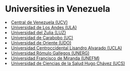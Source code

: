 # Universities in Venezuela

<li><a rel="Central de Venezuela (UCV)" href="https://github.com/ibonnet/venezuela/tree/main/universidades/UCV">Central de Venezuela (UCV)</a></li>
<li><a rel="Universidad de Los Andes (ULA)" href="https://github.com/ibonnet/venezuela/tree/main/universidades/ULA">Universidad de Los Andes (ULA)</a> </li>
<li><a rel="Universidad del Zulia (LUZ)" href="https://github.com/ibonnet/venezuela/tree/main/universidades/LUZ">Universidad del Zulia (LUZ)</a> </li>
<li><a rel="Universidad de Carabobo (UC)" href="https://github.com/ibonnet/venezuela/tree/main/universidades/UC">Universidad de Carabobo (UC)</a> </li>
<li><a rel="Universidad de Oriente (UDO)" href="https://github.com/ibonnet/venezuela/tree/main/universidades/UDO">Universidad de Oriente (UDO)</a> </li>
<li><a rel="Universidad Centroccidental Lisandro Alvarado (UCLA)" href="https://github.com/ibonnet/venezuela/tree/main/universidades/UCLA">Universidad Centroccidental Lisandro Alvarado (UCLA)</a> </li>
<li><a rel="Universidad Rómulo Gallegos (UNERG)" href="https://github.com/ibonnet/venezuela/tree/main/universidades/UNERG">Universidad Rómulo Gallegos (UNERG)</a></li>
<li><a rel="Universidad Francisco de Miranda (UNEFM)" href="https://github.com/ibonnet/venezuela/tree/main/universidades/UNEFM">Universidad Francisco de Miranda (UNEFM)</a></li>
<li><a rel="Universidad de Ciencias de la Salud Hugo Chávez (UCS)" href="https://github.com/ibonnet/venezuela/tree/main/universidades/UCS">Universidad de Ciencias de la Salud Hugo Chávez (UCS)</a></li>
